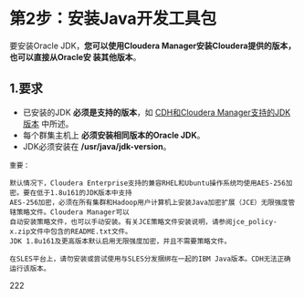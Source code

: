 第2步：安装Java开发工具包
================================================================================
要安装Oracle JDK，**您可以使用Cloudera Manager安装Cloudera提供的版本，也可以直接从Oracle安
装其他版本**。

## 1.要求
+ 已安装的JDK **必须是支持的版本**，如 [CDH和Cloudera Manager支持的JDK版本](https://www.cloudera.com/documentation/enterprise/release-notes/topics/rn_consolidated_pcm.html#pcm_jdk) 中所述。
+ 每个群集主机上 **必须安装相同版本的Oracle JDK**。
+ JDK必须安装在 **/usr/java/jdk-version**。

```
重要：

默认情况下，Cloudera Enterprise支持的兼容RHEL和Ubuntu操作系统均使用AES-256加密。要在低于1.8u161的JDK版本中支持
AES-256加密，必须在所有集群和Hadoop用户计算机上安装Java加密扩展（JCE）无限强度管辖策略文件。Cloudera Manager可以
自动安装策略文件，也可以手动安装。有关JCE策略文件安装说明，请参阅jce_policy-x.zip文件中包含的README.txt文件。
JDK 1.8u161及更高版本默认启用无限强度加密，并且不需要策略文件。

在SLES平台上，请勿安装或尝试使用与SLES分发捆绑在一起的IBM Java版本。CDH无法正确运行该版本。
```





































222
